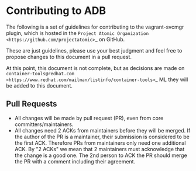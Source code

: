 # Contributing to ADB

The following is a set of guidelines for contributing to the vagrant-svcmgr plugin, which is hosted in the `Project Atomic Organization <https://github.com/projectatomic>`_ on GitHub.

These are just guidelines, please use your best judgment and feel free to
propose changes to this document in a pull request.

At this point, this document is not complete, but as decisions are made on `container-tools@redhat.com <https://www.redhat.com/mailman/listinfo/container-tools>`_ ML they will be added to this document. 

## Pull Requests

* All changes will be made by pull request (PR), even from core committers/maintainers. 
* All changes need 2 ACKs from maintainers before they will be merged. If the author of the PR is a maintainer, their submission is considered to be the first ACK.  Therefore PRs from maintainers only need one additional ACK.
  By "2 ACKs" we mean that 2 maintainers must acknowledge that the change is a good one. The 2nd person to ACK the PR should merge the PR with a comment including their agreement.
